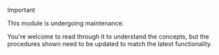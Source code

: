 > [!IMPORTANT]
> This module is undergoing maintenance.
>
> You're welcome to read through it to understand the concepts, but the procedures shown need to be updated to match the latest functionality.

